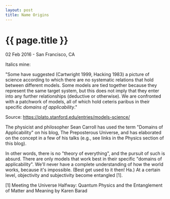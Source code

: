 ```yaml
---
layout: post
title: Name Origins
---
```


{{ page.title }}
================

<p class="meta">02 Feb 2016 - San Francisco, CA</p>

Italics mine:

"Some have suggested (Cartwright 1999, Hacking 1983) a picture of science according to which there are no systematic relations that hold between different models. Some models are tied together because they represent the same target system, but this does not imply that they enter into any further relationships (deductive or otherwise). We are confronted with a patchwork of models, all of which hold ceteris paribus in their specific _domains of applicability_."

Source: https://plato.stanford.edu/entries/models-science/

The physicist and philosopher Sean Carroll has used the term "Domains of Applicability" on his blog, The Preposterous Universe, and has elaborated on the concept in a few of his talks (e.g., see links in the Physics section of this blog).

In other words, there is no "theory of everything", and the pursuit of such is absurd. There are only models that work best in their specific "domains of applicability". We'll never have a complete understanding of how the world works, because it's impossible. (Best get used to it then! Ha.) At a certain level, objectivity and subjectivity become entangled [1].

[1] Meeting the Universe Halfway: Quantum Physics and the Entanglement of Matter and Meaning by Karen Barad